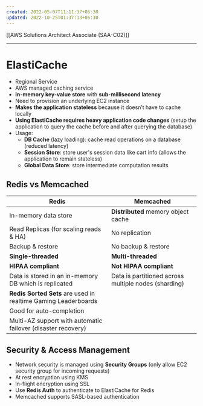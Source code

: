 ```yaml
---
created: 2022-05-07T11:11:37+05:30
updated: 2022-10-25T01:37:13+05:30
---
```

[[AWS Solutions Architect Associate (SAA-C02)]]

---

# ElastiCache
- Regional Service
- AWS managed caching service
- **In-memory key-value store** with **sub-millisecond latency**
- Need to provision an underlying EC2 instance
- **Makes the application stateless** because it doesn’t have to cache locally
- **Using ElastiCache requires heavy application code changes** (setup the application to query the cache before and after querying the database)
- Usage:
	- **DB Cache** (lazy loading): cache read operations on a database (reduced latency)
	- **Session Store**: store user's session data like cart info (allows the application to remain stateless)
	- **Global Data Store**: store intermediate computation results

## Redis vs Memcached
| Redis                                                          | Memcached                                            |
| -------------------------------------------------------------- | ---------------------------------------------------- |
| In-memory data store                                           | **Distributed** memory object cache                      |
| Read Replicas (for scaling reads & HA)                         | No replication                                       |
| Backup & restore                                               | No backup & restore                                  |
| **Single-threaded**                                            | **Multi-threaded**                                   |
| **HIPAA compliant**                                            | **Not HIPAA compliant**                              |
| Data is stored in an in-memory DB which is replicated          | Data is partitioned across multiple nodes (sharding) |
| **Redis Sorted Sets** are used in realtime Gaming Leaderboards |                                                      |
| Good for auto-completion                                       |                                                      |
| Multi-AZ support with automatic failover (disaster recovery)                                                               |                                                      |

## Security & Access Management
- Network security is managed using **Security Groups** (only allow EC2 security group for incoming requests)
- At rest encryption using KMS
- In-flight encryption using SSL
- Use **Redis Auth** to authenticate to ElastiCache for Redis
- Memcached supports SASL-based authentication